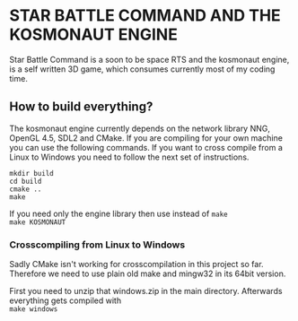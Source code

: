 # STAR BATTLE COMMAND AND THE KOSMONAUT ENGINE
Star Battle Command is a soon to be space RTS and the kosmonaut engine,
is a self written 3D game, which consumes currently most of my coding time.

## How to build everything?
The kosmonaut engine currently depends on the network library NNG, OpenGL 4.5,
 SDL2 and CMake. If you are compiling for your own machine you can use the
following commands. If you want to cross compile from a Linux to Windows you need
to follow the next set of instructions.
  
`mkdir build`  
`cd build`  
`cmake ..`  
`make`  

If you need only the engine library then use instead of `make`  
`make KOSMONAUT`

### Crosscompiling from Linux to Windows
Sadly CMake isn't working for crosscompilation in this project so far. Therefore
we need to use plain old make and mingw32 in its 64bit version.

First you need to unzip that windows.zip in the main directory.
Afterwards everything gets compiled with  
`make windows`